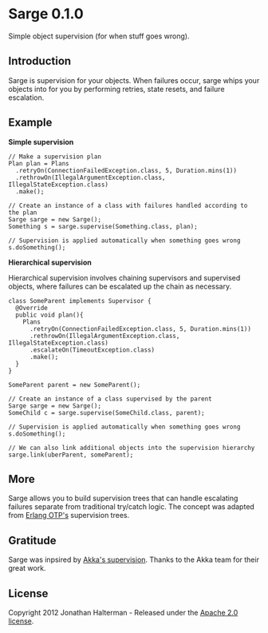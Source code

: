# Sarge 0.1.0

Simple object supervision (for when stuff goes wrong).

## Introduction

Sarge is supervision for your objects. When failures occur, sarge whips your objects into for you by performing retries, state resets, and failure escalation.

## Example

**Simple supervision**

    // Make a supervision plan
    Plan plan = Plans
      .retryOn(ConnectionFailedException.class, 5, Duration.mins(1))
      .rethrowOn(IllegalArgumentException.class, IllegalStateException.class)
      .make();

    // Create an instance of a class with failures handled according to the plan
	Sarge sarge = new Sarge();    
    Something s = sarge.supervise(Something.class, plan);
     
    // Supervision is applied automatically when something goes wrong
    s.doSomething();
    
**Hierarchical supervision**

Hierarchical supervision involves chaining supervisors and supervised objects, where failures can be escalated up the chain as necessary.

    class SomeParent implements Supervisor {
      @Override
      public void plan(){
        Plans
          .retryOn(ConnectionFailedException.class, 5, Duration.mins(1))
          .rethrowOn(IllegalArgumentException.class, IllegalStateException.class)
          .escalateOn(TimeoutException.class)
          .make(); 
      }
    }
     
    SomeParent parent = new SomeParent();
     
    // Create an instance of a class supervised by the parent
    Sarge sarge = new Sarge();
    SomeChild c = sarge.supervise(SomeChild.class, parent);
     
    // Supervision is applied automatically when something goes wrong
    s.doSomething();
    
	// We can also link additional objects into the supervision hierarchy
	sarge.link(uberParent, someParent);
	
## More

Sarge allows you to build supervision trees that can handle escalating failures separate from traditional try/catch logic. The concept was adapted from [Erlang OTP's](http://www.erlang.org/doc/design_principles/des_princ.html) supervision trees.

	
## Gratitude

Sarge was inpsired by [Akka's supervision](http://akka.io). Thanks to the Akka team for their great work.

## License

Copyright 2012 Jonathan Halterman - Released under the [Apache 2.0 license](http://www.apache.org/licenses/LICENSE-2.0.html).
